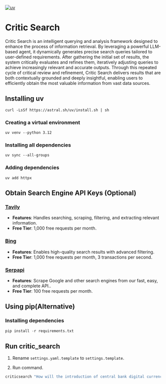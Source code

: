 [![uv](https://img.shields.io/endpoint?url=https://raw.githubusercontent.com/astral-sh/uv/main/assets/badge/v0.json)](https://github.com/astral-sh/uv)

# Critic Search

Critic Search is an intelligent querying and analysis framework designed to enhance the process of information retrieval. By leveraging a powerful LLM-based agent, it dynamically generates precise search queries tailored to user-defined requirements. After gathering the initial set of results, the system critically evaluates and refines them, iteratively adjusting queries to achieve increasingly relevant and accurate outputs. Through this repeated cycle of critical review and refinement, Critic Search delivers results that are both contextually grounded and deeply insightful, enabling users to efficiently obtain the most valuable information from vast data sources.

## Installing uv

`curl -LsSf https://astral.sh/uv/install.sh | sh`

### Creating a virtual environment

`uv venv --python 3.12`

### Installing all dependencies

`uv sync --all-groups`

### Adding dependencies

`uv add httpx`

## Obtain Search Engine API Keys (Optional)

### [Tavily](https://app.tavily.com/)
- **Features**: Handles searching, scraping, filtering, and extracting relevant information.  
- **Free Tier**: 1,000 free requests per month.  

### [Bing](https://www.microsoft.com/en-us/bing/apis/bing-web-search-api)
- **Features**: Enables high-quality search results with advanced filtering.  
- **Free Tier**: 1,000 free requests per month, 3 transactions per second.  

### [Serpapi](https://serpapi.com/)
- **Features**: Scrape Google and other search engines from our fast, easy, and complete API..
- **Free Tier**: 100 free requests per month.


## Using pip(Alternative)

### Installing dependencies

```python
pip install -r requirements.txt
```

## Run critic_search

1. Rename `settings.yaml.template` to `settings.template`.

2. Run command.

```python
criticsearch "How will the introduction of central bank digital currencies (CBDCs) impact the traditional banking system and financial stability in the next five years?" --max-iterations 5
```